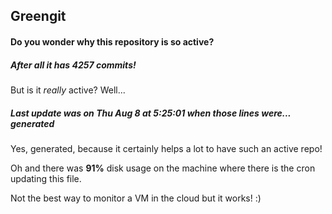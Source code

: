 ## Greengit

#### Do you wonder why this repository is so active?

##### After all it has 4257 commits!

But is it *really* active? Well...

##### Last update was on Thu Aug 8 at 5:25:01 when those lines were... generated

Yes, generated, because it certainly helps a lot to have such an active repo!

Oh and there was **91%** disk usage on the machine
where there is the cron updating this file.

Not the best way to monitor a VM in the cloud but it works! :)
